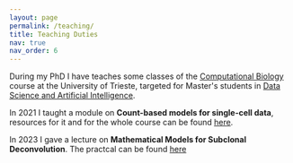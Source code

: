 ```yaml
---
layout: page
permalink: /teaching/
title: Teaching Duties
nav: true
nav_order: 6
---
```


During my PhD I have teaches some classes of the [Computational Biology](https://dssc.units.it/computational-biology) course at the University of Trieste, targeted for Master's students in [Data Science and Artificial Intelligence](https://dsai.units.it/).

In 2021 I taught a module on **Count-based models for single-cell data**, resources for it and for the whole course can be found [here](https://github.com/caravagn/GDA).

In 2023 I gave a lecture on **Mathematical Models for Subclonal Deconvolution**. The practcal can be found [here](https://github.com/Militeee/computational_biology_practical)